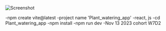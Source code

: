 ![Screenshot](https://raw.githubusercontent.com/leslieyjkim/botanical_concierge/36ab5441d4bd5d1d2d8888dafec039fd5a012025/Version%231.%20Main_Page.png)

-npm create vite@latest
-project name 'Plant_watering_app'
-react, js 
-cd Plant_watering_app
-npm install
-npm run dev
-Nov 13 2023 cohort W7D2